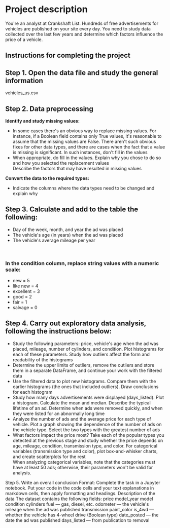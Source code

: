 <h1>Project description</h1>
You're an analyst at Crankshaft List. Hundreds of free advertisements for vehicles are published on your site every day. You need to study data collected over the last few years and determine which factors influence the price of a vehicle.

<h2>Instructions for completing the project</h2>
<h2>Step 1. Open the data file and study the general information</h2>
vehicles_us.csv
<h2>Step 2. Data preprocessing</h2>
<b>Identify and study missing values:</b>
<ul><li>In some cases there's an obvious way to replace missing values. For instance, if a Boolean field contains only True values, it's reasonable to assume that the missing values are False. There aren't such obvious fixes for other data types, and there are cases when the fact that a value is missing is significant. In such instances, don't fill in the values
<li>When appropriate, do fill in the values. Explain why you chose to do so and how you selected the replacement values</li>
Describe the factors that may have resulted in missing values</li></ul>
<b>Convert the data to the required types:</b>
<ul><li>Indicate the columns where the data types need to be changed and explain why</li></ul>
<h2>Step 3. Calculate and add to the table the following:</h2>
<ul><li>Day of the week, month, and year the ad was placed
<li>The vehicle's age (in years) when the ad was placed
<li>The vehicle's average mileage per year</li></ul><br>
<h3>In the condition column, replace string values with a numeric scale:</h3>
<ul><li>new = 5</li>
<li>like new = 4</li>
<li>excellent = 3</li>
<li>good = 2</li>
<li>fair = 1</li>
<li>salvage = 0</li></ul>
<h2>Step 4. Carry out exploratory data analysis, following the instructions below:</h2>
<ul><li>Study the following parameters: price, vehicle's age when the ad was placed, mileage, number of cylinders, and condition. Plot histograms for each of these parameters. Study how outliers affect the form and readability of the histograms</li>
<li>Determine the upper limits of outliers, remove the outliers and store them in a separate DataFrame, and continue your work with the filtered data</li>
<li>Use the filtered data to plot new histograms. Compare them with the earlier histograms (the ones that included outliers). Draw conclusions for each histogram</li>
<li>Study how many days advertisements were displayed (days_listed). Plot a histogram. Calculate the mean and median. Describe the typical lifetime of an ad. Determine when ads were removed quickly, and when they were listed for an abnormally long time</li>
<li>Analyze the number of ads and the average price for each type of vehicle. Plot a graph showing the dependence of the number of ads on the vehicle type. Select the two types with the greatest number of ads</li>
<li>What factors impact the price most? Take each of the popular types you detected at the previous stage and study whether the price depends on age, mileage, condition, transmission type, and color. For categorical variables (transmission type and color), plot box-and-whisker charts, and create scatterplots for the rest</li> When analyzing categorical variables, note that the categories must have at least 50 ads; otherwise, their parameters won't be valid for analysis.</li></ul>
Step 5. Write an overall conclusion
Format: Complete the task in a Jupyter notebook. Put your code in the code cells and your text explanations in markdown cells, then apply formatting and headings.
Description of the data
The dataset contains the following fields:
price
model_year
model
condition
cylinders
fuel — gas, diesel, etc.
odometer — the vehicle's mileage when the ad was published
transmission
paint_color
is_4wd — whether the vehicle has 4-wheel drive (Boolean type)
date_posted — the date the ad was published
days_listed — from publication to removal
